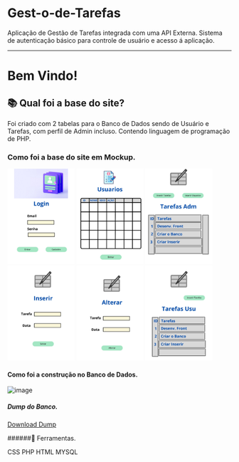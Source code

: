 # Gest-o-de-Tarefas
Aplicação de Gestão de Tarefas integrada com uma API Externa.
Sistema de autenticação básico para controle de usuário e acesso á aplicação.

----------------------------------------------------------------------------

# Bem Vindo!

 

## 📚 Qual foi a base do site?

 Foi criado com 2 tabelas para o Banco de Dados sendo de Usuário e Tarefas, com perfil de Admin incluso. Contendo linguagem de programação de PHP.


### Como foi a base do site em Mockup.

<img src="/GEST_TAREFAS-main/GTAREFAS/img/mockup/Login-1.jpg" width="30%"/>
<img src="/GEST_TAREFAS-main/GTAREFAS/img/mockup/Login-2.jpg" width="30%"/>
<img src="/GEST_TAREFAS-main/GTAREFAS/img/mockup/Login-3.jpg" width="30%"/>
<img src="/GEST_TAREFAS-main/GTAREFAS/img/mockup/Login-4.jpg" width="30%"/>
<img src="/GEST_TAREFAS-main/GTAREFAS/img/mockup/Login-5.jpg" width="30%"/>
<img src="/GEST_TAREFAS-main/GTAREFAS/img/mockup/Login-6.jpg" width="30%"/>


#### Como foi a construção no Banco de Dados.

![image](https://github.com/lucianofsociety/Gest-o-de-Tarefas/assets/106563026/2fbadb74-aae9-4d29-a350-f0ee6d4b7e8c)

##### Dump do Banco.

<a href="GEST_TAREFAS-main/GTAREFAS/dump_mysql/bdprofin.sql">Download Dump</a>


######🔨 Ferramentas.

CSS
PHP
HTML
MYSQL


